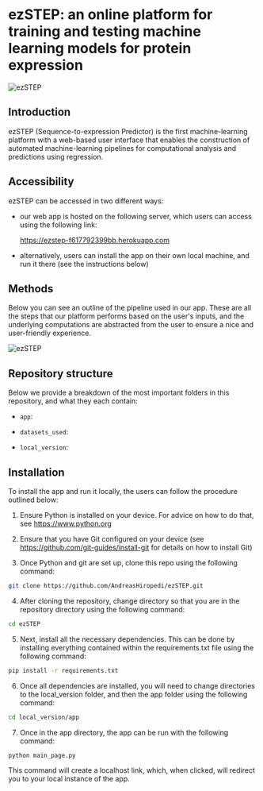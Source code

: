 # ezSTEP: an online platform for training and testing machine learning models for protein expression

![ezSTEP](https://github.com/AndreasHiropedi/ezSTEP/blob/main/logo.png)

## Introduction

ezSTEP (Sequence-to-expression Predictor) is the first machine-learning platform with a web-based user interface that enables the construction of automated machine-learning pipelines for computational analysis and predictions using regression.

## Accessibility

ezSTEP can be accessed in two different ways:

- our web app is hosted on the following server, which users can access using the following link:

  https://ezstep-f617792399bb.herokuapp.com

- alternatively, users can install the app on their own local machine, and run it there (see the instructions below)

## Methods

Below you can see an outline of the pipeline used in our app. These are all the steps that our platform performs based on the user's inputs, and the underlying computations are abstracted from the user to ensure a nice and user-friendly experience.

![ezSTEP](https://github.com/AndreasHiropedi/ezSTEP/blob/main/pipeline.png)

## Repository structure

Below we provide a breakdown of the most important folders in this repository, and what they each contain:

  - ```app```:

  - ```datasets_used```:

  - ```local_version```:

## Installation

To install the app and run it locally, the users can follow the procedure outlined below:

1) Ensure Python is installed on your device. For advice on how to do that, see https://www.python.org

2) Ensure that you have Git configured on your device (see https://github.com/git-guides/install-git for details on how to install Git)

3) Once Python and git are set up, clone this repo using the following command:

```sh
git clone https://github.com/AndreasHiropedi/ezSTEP.git
```

4) After cloning the repository, change directory so that you are in the repository directory using the following command:

```sh
cd ezSTEP
```

5) Next, install all the necessary dependencies. This can be done by installing everything contained within the requirements.txt file using the following command:

```sh
pip install -r requirements.txt
```

6) Once all dependencies are installed, you will need to change directories to the local_version folder, and then the app folder using the following command:

```sh
cd local_version/app
```

7) Once in the app directory, the app can be run with the following command:

```sh
python main_page.py
```

This command will create a localhost link, which, when clicked, will redirect you to your local instance of the app.

